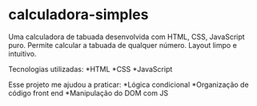 # calculadora-simples

Uma calculadora de tabuada desenvolvida com HTML, CSS, JavaScript puro. Permite calcular a tabuada de qualquer número. Layout limpo e intuitivo.

Tecnologias utilizadas:
*HTML
*CSS
*JavaScript


Esse projeto me ajudou a praticar:
*Lógica condicional
*Organização de código front end
*Manipulação do DOM com JS
